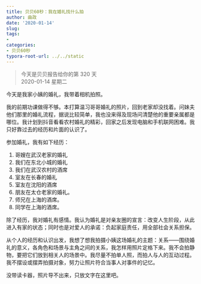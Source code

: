 ```yaml
---
title: 贝贝60秒：我在婚礼找什么拍
author: 曲政
date: '2020-01-14'
slug: 
tags:
- 
categories:
- 贝贝60秒
typora-root-url: ../../static
---
```

> 今天是贝贝报告给你的第 320 天   
> 2020-01-14 星期二 

今天是我家小姨的婚礼，我带着相机拍照。

我的前期功课做得不够。本打算温习哥哥婚礼的照片，回到老家却没找着。问妹夫他们那里的婚礼流程，据说比较简单，我也没来得及现场问清楚他的重要亲属都是哪位。我计划到抖音看看农村婚礼的精彩，回家之后发现电脑和手机联网困难。我只好靠过去的经历和片面的认识了。

参加婚礼，我有如下经历：

1.  哥嫂在武汉老家的婚礼
2.  我们在东北小城的婚礼
3.  我们在武汉农村的酒席
4.  室友在长春的婚礼
5.  室友在沈阳的酒席
6.  朋友在太仓老家的婚礼。
7.  师兄在上海的酒席。
8.  同学在上海的酒席。

除了经历，我对婚礼有感情。我认为婚礼是对亲友圈的宣言：改变人生阶段，从此进入有家的状态；同时也是对爱人的承诺：负起家庭责任，用全部社会关系担保。

从个人的经历和认识出发，我想了想我拍摄小姨这场婚礼的主题：关系——围绕婚礼的意义，各角色和场景与主角之间的关系，我怎样用照片定格下来。我不会拍静物，要把它们放到相关人的场景中。我尽量不拍单人照，而拍人与人的互动过程。我不摆设或摆弄拍摄对象，努力让照片符合当事人对事件的记忆。

没带读卡器，照片导不出来，只放文字在这里吧。